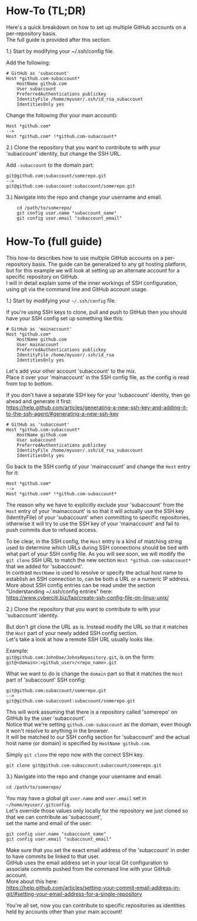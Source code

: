 
How-To (TL;DR)
======================
Here's a quick breakdown on how to set up multiple GitHub accounts on a per-repository basis.  
The full guide is provided after this section.

1.) Start by modifying your ~/.ssh/config file.

Add the following:

    # GitHub as 'subaccount'
    Host *github.com-subaccount*
        HostName github.com
        User subaccount
        PreferredAuthentications publickey
        IdentityFile /home/myuser/.ssh/id_rsa_subaccount
        IdentitiesOnly yes

Change the following (for your main account):

	Host *github.com*
	-->
	Host *github.com* !*github.com-subaccount*

2.) Clone the repository that you want to contribute to with your 'subaccount' identity, but change the SSH URL.

Add `-subaccount` to the domain part:

	git@github.com:subaccount/somerepo.git
	-->
	git@github.com-subaccount:subaccount/somerepo.git

3.) Navigate into the repo and change your username and email.

        cd /path/to/somerepo/
        git config user.name "subaccount_name"
        git config user.email "subaccount_email"


How-To (full guide)
======================
This how-to describes how to use multiple GitHub accounts on a per-repository basis.
The guide can be generalized to any git hosting platform, but for this example we will look at setting up an alternate account for a specific repository on GitHub.  
I will in detail explain some of the inner workings of SSH configuration, using git via the command line and GitHub account usage.

1.) Start by modifying your `~/.ssh/config` file.

If you're using SSH keys to clone, pull and push to GitHub then you should have your SSH config set up something like this:

    # GitHub as 'mainaccount'
    Host *github.com*
        HostName github.com
        User mainaccount
        PreferredAuthentications publickey
        IdentityFile /home/myuser/.ssh/id_rsa
        IdentitiesOnly yes

Let's add your other account 'subaccount' to the mix.  
Place it over your 'mainaccount' in the SSH config file, as the config is read from top to bottom.  

If you don't have a separate SSH key for your 'subaccount' identity, then go ahead and generate it first:  
https://help.github.com/articles/generating-a-new-ssh-key-and-adding-it-to-the-ssh-agent/#generating-a-new-ssh-key

    # GitHub as 'subaccount'
    Host *github.com-subaccount*
        HostName github.com
        User subaccount
        PreferredAuthentications publickey
        IdentityFile /home/myuser/.ssh/id_rsa_subaccount
        IdentitiesOnly yes

<!-- FIX: Not sure if you actually have to explicitly exclude like this every time you want to add another account..
          There SHOULD be a way to not have to exclude the `Host` of other accounts from your 'mainaccount',
          but this is the only way I'm getting it to work, I'll update this part if I figure out how to avoid doing this. -->

Go back to the SSH config of your 'mainaccount' and change the `Host` entry for it:

	Host *github.com*
	-->
	Host *github.com* !*github.com-subaccount*

The reason why we have to explicitly exclude your 'subaccount' from the `Host` entry of your 'mainaccount' is so that
it will actually use the SSH key (IdentityFile) of your 'subaccount' when committing to specific repositories,
otherwise it will try to use the SSH key of your 'mainaccount' and fail to push commits due to refused access.

To be clear, in the SSH config, the `Host` entry is a kind of matching string used to determine which URLs during SSH connections should be tied with what part of your SSH config file.
As you will see soon, we will modify the `git clone` SSH URL to match the new section `Host *github.com-subaccount*` that we added for 'subaccount'.  
In contrast `HostName` is used to resolve or specify the actual host name to establish an SSH connection to, can be both a URL or a numeric IP address.  
More about SSH config entries can be read under the section "Understanding ~/.ssh/config entries" here:  
https://www.cyberciti.biz/faq/create-ssh-config-file-on-linux-unix/

2.) Clone the repository that you want to contribute to with your 'subaccount' identity.

But don't git clone the URL as is. Instead modify the URL so that it matches the `Host` part of your newly added SSH config section.  
Let's take a look at how a remote SSH URL usually looks like.

Example:  
	`git@github.com:JohnDoe/JohnsRepository.git`, is on the form:  
	`git@<domain>:<github_user>/<repo_name>.git`

What we want to do is change the `domain` part so that it matches the `Host` part of 'subaccount' SSH config:

	git@github.com:subaccount/somerepo.git
	-->
	git@github.com-subaccount:subaccount/somerepo.git

This will work assuming that there is a repository called 'somerepo' on GitHub by the user 'subaccount'.  
Notice that we're setting `github.com-subaccount` as the domain, even though it won't resolve to anything in the browser.  
It will be matched to our SSH config section for 'subaccount' and the actual host name (or domain) is specified by `HostName github.com`.

Simply `git clone` the repo now with the correct SSH key.  

	git clone git@github.com-subaccount:subaccount/somerepo.git

3.) Navigate into the repo and change your username and email.

`cd /path/to/somerepo/`

You may have a global git `user.name` and `user.email` set in `~/home/myuser/.gitconfig`.  
Let's override those values only locally for the repository we just cloned so that we can contribute as 'subaccount',  
set the name and email of the user:

    git config user.name "subaccount_name"
    git config user.email "subaccount_email"

Make sure that you set the exact email address of the 'subaccount' in order to have commits be linked to that user.  
GitHub uses the email address set in your local Git configuration to associate commits pushed from the command line with your GitHub account.  
More about this here:  
https://help.github.com/articles/setting-your-commit-email-address-in-git/#setting-your-email-address-for-a-single-repository

You're all set, now you can contribute to specific repositories as identities held by accounts other than your main account!
